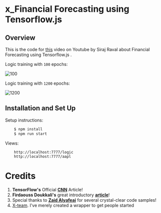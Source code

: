 # x_Financial Forecasting using Tensorflow.js

## Overview

This is the code for [this](https://www.youtube.com/watch?v=5Uw1iSwvHH8) video on Youtube by Siraj Raval about Financial Forecasting using Tensorflow.js . 

Logic training with `100` epochs:

![100](https://github.com/Thoughtscript/x_team_tensorflow_js/blob/master/images/Logic100.PNG)

Logic training with `1200` epochs:

![1200](https://github.com/Thoughtscript/x_team_tensorflow_js/blob/master/images/Logic1200.PNG)

## Installation and Set Up

Setup instructions:
```bash
    $ npm install
    $ npm run start
```

Views:
```
    http://localhost:7777/logic
    http://localhost:7777/aapl
```


# Credits

1. **TensorFlow's** Official <a href="https://www.tensorflow.org/tutorials/deep_cnn">**CNN**</a> Article!
2. **Firdaouss Doukkali's** great introductory <a href="https://medium.com/@phidaouss/convolutional-neural-networks-cnn-or-convnets-d7c688b0a207">**article**</a>!
3. Special thanks to <a href="https://medium.com/tensorflow/a-gentle-introduction-to-tensorflow-js-dba2e5257702">**Zaid Alyafeai**</a> for several crystal-clear code samples!
4. [X-team](https://github.com/Thoughtscript/x_team_tensorflow_js). I've merely created a wrapper to get people started
